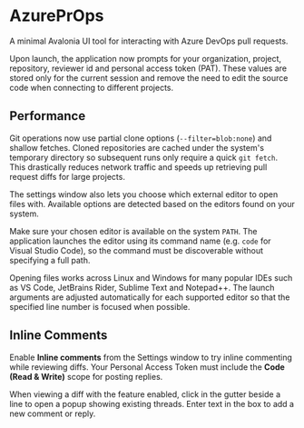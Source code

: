 # AzurePrOps

A minimal Avalonia UI tool for interacting with Azure DevOps pull requests.

Upon launch, the application now prompts for your organization, project, repository, reviewer id and personal access token (PAT). These values are stored only for the current session and remove the need to edit the source code when connecting to different projects.

## Performance

Git operations now use partial clone options (`--filter=blob:none`) and shallow fetches. Cloned repositories are cached under the system's temporary directory so subsequent runs only require a quick `git fetch`. This drastically reduces network traffic and speeds up retrieving pull request diffs for large projects.

The settings window also lets you choose which external editor to open files with. Available options are detected based on the editors found on your system.

Make sure your chosen editor is available on the system `PATH`. The application launches the editor using its command name (e.g. `code` for Visual Studio Code), so the command must be discoverable without specifying a full path.

Opening files works across Linux and Windows for many popular IDEs such as VS Code, JetBrains Rider, Sublime Text and Notepad++. The launch arguments are adjusted automatically for each supported editor so that the specified line number is focused when possible.

## Inline Comments

Enable **Inline comments** from the Settings window to try inline commenting while reviewing diffs. Your Personal Access Token must include the **Code (Read & Write)** scope for posting replies.

When viewing a diff with the feature enabled, click in the gutter beside a line to open a popup showing existing threads. Enter text in the box to add a new comment or reply.
